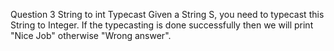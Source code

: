 Question 3
String to int Typecast
Given a String S, you need to typecast this String to Integer. If the typecasting is done successfully then we will print "Nice Job" otherwise "Wrong answer".
